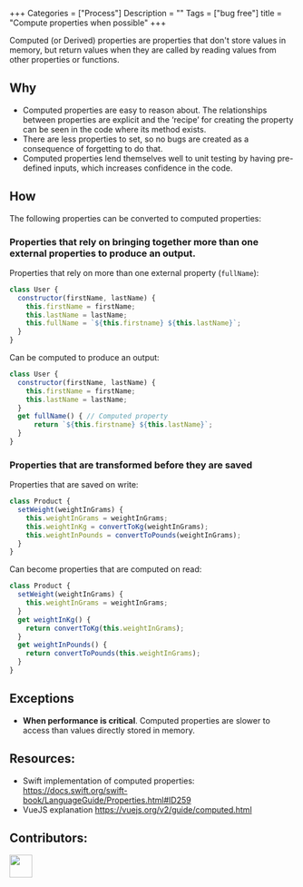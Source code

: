 +++
Categories = ["Process"]
Description = ""
Tags = ["bug free"]
title = "Compute properties when possible"
+++

Computed (or Derived) properties are properties that don't store values in memory, but return values when they are called by reading values from other properties or functions.

## Why 

* Computed properties are easy to reason about. The relationships between properties are explicit and the ‘recipe’ for creating the property can be seen in the code where its method exists.
* There are less properties to set, so no bugs are created as a consequence of forgetting to do that.
* Computed properties lend themselves well to unit testing by having pre-defined inputs, which increases confidence in the code.

## How 

The following properties can be converted to computed properties:

### Properties that rely on bringing together more than one external properties to produce an output.

Properties that rely on more than one external property (`fullName`):

```js
class User {
  constructor(firstName, lastName) {
    this.firstName = firstName;
    this.lastName = lastName;
    this.fullName = `${this.firstname} ${this.lastName}`;
  }
}
```

Can be computed to produce an output:

```js
class User {
  constructor(firstName, lastName) {
    this.firstName = firstName;
    this.lastName = lastName;
  }
  get fullName() { // Computed property
      return `${this.firstname} ${this.lastName}`;
  }
}
```

### Properties that are transformed before they are saved

Properties that are saved on write:
```js
class Product {
  setWeight(weightInGrams) {
    this.weightInGrams = weightInGrams;
    this.weightInKg = convertToKg(weightInGrams);
    this.weightInPounds = convertToPounds(weightInGrams);
  }
}
```

Can become properties that are computed on read:

```js
class Product {
  setWeight(weightInGrams) {
    this.weightInGrams = weightInGrams;
  }
  get weightInKg() {
    return convertToKg(this.weightInGrams);
  }
  get weightInPounds() {
    return convertToPounds(this.weightInGrams);
  }
}
```

## Exceptions

* **When performance is critical**. Computed properties are slower to access than values directly stored in memory.

## Resources:

* Swift implementation of computed properties: https://docs.swift.org/swift-book/LanguageGuide/Properties.html#ID259
* VueJS explanation https://vuejs.org/v2/guide/computed.html


## Contributors:

<a class="contributor" alt="Adam Craven" href="https://github.com/adamcraven">
  <img src="https://github.com/adamcraven.png?size=80" width="40">
</a>